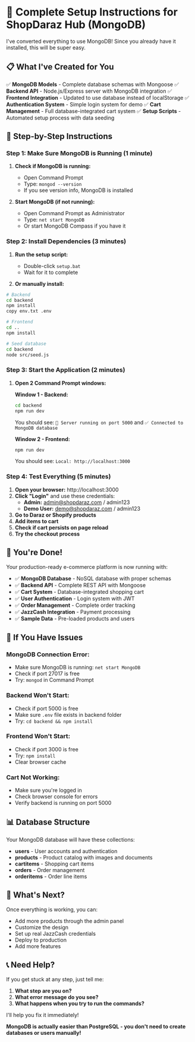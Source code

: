 # 🚀 Complete Setup Instructions for ShopDaraz Hub (MongoDB)

I've converted everything to use MongoDB! Since you already have it installed, this will be super easy.

## 📋 **What I've Created for You**

✅ **MongoDB Models** - Complete database schemas with Mongoose
✅ **Backend API** - Node.js/Express server with MongoDB integration
✅ **Frontend Integration** - Updated to use database instead of localStorage
✅ **Authentication System** - Simple login system for demo
✅ **Cart Management** - Full database-integrated cart system
✅ **Setup Scripts** - Automated setup process with data seeding

## 🎯 **Step-by-Step Instructions**

### **Step 1: Make Sure MongoDB is Running (1 minute)**

1. **Check if MongoDB is running:**
   - Open Command Prompt
   - Type: `mongod --version`
   - If you see version info, MongoDB is installed

2. **Start MongoDB (if not running):**
   - Open Command Prompt as Administrator
   - Type: `net start MongoDB`
   - Or start MongoDB Compass if you have it

### **Step 2: Install Dependencies (3 minutes)**

1. **Run the setup script:**
   - Double-click `setup.bat`
   - Wait for it to complete

2. **Or manually install:**
```bash
# Backend
cd backend
npm install
copy env.txt .env

# Frontend
cd ..
npm install

# Seed database
cd backend
node src/seed.js
```

### **Step 3: Start the Application (2 minutes)**

1. **Open 2 Command Prompt windows:**

   **Window 1 - Backend:**
   ```bash
   cd backend
   npm run dev
   ```
   You should see: `🚀 Server running on port 5000` and `✅ Connected to MongoDB database`

   **Window 2 - Frontend:**
   ```bash
   npm run dev
   ```
   You should see: `Local: http://localhost:3000`

### **Step 4: Test Everything (5 minutes)**

1. **Open your browser:** http://localhost:3000
2. **Click "Login"** and use these credentials:
   - **Admin:** admin@shopdaraz.com / admin123
   - **Demo User:** demo@shopdaraz.com / admin123
3. **Go to Daraz or Shopify products**
4. **Add items to cart**
5. **Check if cart persists on page reload**
6. **Try the checkout process**

## 🎉 **You're Done!**

Your production-ready e-commerce platform is now running with:
- ✅ **MongoDB Database** - NoSQL database with proper schemas
- ✅ **Backend API** - Complete REST API with Mongoose
- ✅ **Cart System** - Database-integrated shopping cart
- ✅ **User Authentication** - Login system with JWT
- ✅ **Order Management** - Complete order tracking
- ✅ **JazzCash Integration** - Payment processing
- ✅ **Sample Data** - Pre-loaded products and users

## 🔧 **If You Have Issues**

### **MongoDB Connection Error:**
- Make sure MongoDB is running: `net start MongoDB`
- Check if port 27017 is free
- Try: `mongod` in Command Prompt

### **Backend Won't Start:**
- Check if port 5000 is free
- Make sure `.env` file exists in backend folder
- Try: `cd backend && npm install`

### **Frontend Won't Start:**
- Check if port 3000 is free
- Try: `npm install`
- Clear browser cache

### **Cart Not Working:**
- Make sure you're logged in
- Check browser console for errors
- Verify backend is running on port 5000

## 📊 **Database Structure**

Your MongoDB database will have these collections:
- **users** - User accounts and authentication
- **products** - Product catalog with images and documents
- **cartitems** - Shopping cart items
- **orders** - Order management
- **orderitems** - Order line items

## 🚀 **What's Next?**

Once everything is working, you can:
- Add more products through the admin panel
- Customize the design
- Set up real JazzCash credentials
- Deploy to production
- Add more features

## 📞 **Need Help?**

If you get stuck at any step, just tell me:
1. **What step are you on?**
2. **What error message do you see?**
3. **What happens when you try to run the commands?**

I'll help you fix it immediately!

**MongoDB is actually easier than PostgreSQL - you don't need to create databases or users manually!**